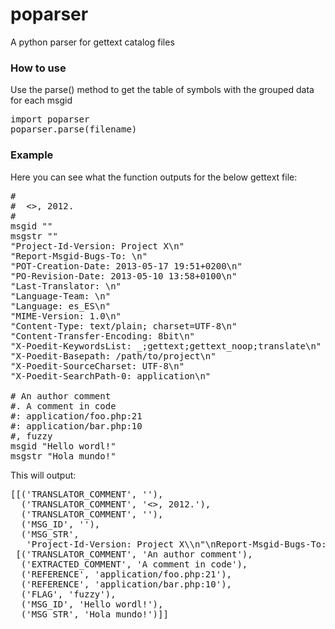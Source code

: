 poparser
========

A python parser for gettext catalog files

### How to use
Use the parse() method to get the table of symbols with the grouped data for each msgid

<pre>
import poparser
poparser.parse(filename)
</pre>

### Example
Here you can see what the function outputs for the below gettext file:
<pre>
#
#  <>, 2012.
#
msgid ""
msgstr ""
"Project-Id-Version: Project X\n"
"Report-Msgid-Bugs-To: \n"
"POT-Creation-Date: 2013-05-17 19:51+0200\n"
"PO-Revision-Date: 2013-05-10 13:58+0100\n"
"Last-Translator: \n"
"Language-Team: \n"
"Language: es_ES\n"
"MIME-Version: 1.0\n"
"Content-Type: text/plain; charset=UTF-8\n"
"Content-Transfer-Encoding: 8bit\n"
"X-Poedit-KeywordsList: _;gettext;gettext_noop;translate\n"
"X-Poedit-Basepath: /path/to/project\n"
"X-Poedit-SourceCharset: UTF-8\n"
"X-Poedit-SearchPath-0: application\n"

# An author comment
#. A comment in code
#: application/foo.php:21
#: application/bar.php:10
#, fuzzy
msgid "Hello wordl!"
msgstr "Hola mundo!"
</pre>

This will output:

<pre>
[[('TRANSLATOR_COMMENT', ''),
  ('TRANSLATOR_COMMENT', '<>, 2012.'),
  ('TRANSLATOR_COMMENT', ''),
  ('MSG_ID', ''),
  ('MSG_STR',
   'Project-Id-Version: Project X\\n"\nReport-Msgid-Bugs-To: \\n"\nPOT-Creation-Date: 2013-05-17 19:51+0200\\n"\nPO-Revision-Date: 2013-05-10 13:58+0100\\n"\nLast-Translator: \\n"\nLanguage-Team: \\n"\nLanguage: es_ES\\n"\nMIME-Version: 1.0\\n"\nContent-Type: text/plain; charset=UTF-8\\n"\nContent-Transfer-Encoding: 8bit\\n"\nX-Poedit-KeywordsList: _;gettext;gettext_noop;translate\\n"\nX-Poedit-Basepath: /path/to/project\\n"\nX-Poedit-SourceCharset: UTF-8\\n"\nX-Poedit-SearchPath-0: application\\n"\n')],
 [('TRANSLATOR_COMMENT', 'An author comment'),
  ('EXTRACTED_COMMENT', 'A comment in code'),
  ('REFERENCE', 'application/foo.php:21'),
  ('REFERENCE', 'application/bar.php:10'),
  ('FLAG', 'fuzzy'),
  ('MSG_ID', 'Hello wordl!'),
  ('MSG_STR', 'Hola mundo!')]]
</pre>

